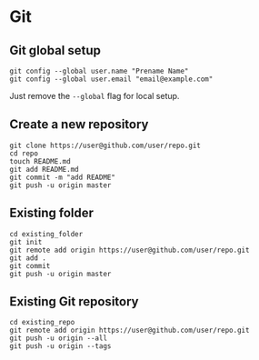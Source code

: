 # Git

## Git global setup

    git config --global user.name "Prename Name"
    git config --global user.email "email@example.com"

Just remove the `--global` flag for local setup.

## Create a new repository

    git clone https://user@github.com/user/repo.git
    cd repo
    touch README.md
    git add README.md
    git commit -m "add README"
    git push -u origin master

## Existing folder

    cd existing_folder
    git init
    git remote add origin https://user@github.com/user/repo.git
    git add .
    git commit
    git push -u origin master

## Existing Git repository

    cd existing_repo
    git remote add origin https://user@github.com/user/repo.git
    git push -u origin --all
    git push -u origin --tags